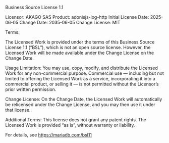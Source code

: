 Business Source License 1.1

Licensor: AKAGO SAS
Product: adonisjs-log-http
Initial License Date: 2025-06-05
Change Date: 2035-06-05
Change License: MIT

Terms:

The Licensed Work is provided under the terms of this Business Source License 1.1 (“BSL”), which is not an open source license. However, the Licensed Work will be made available under the Change License on the Change Date.

Usage Limitation:
You may use, copy, modify, and distribute the Licensed Work for any non-commercial purpose.
Commercial use — including but not limited to offering the Licensed Work as a service, incorporating it into a commercial product, or selling it — is not permitted without the Licensor’s prior written permission.

Change License:
On the Change Date, the Licensed Work will automatically be relicensed under the Change License, and you may then use it under that license.

Additional Terms:
This license does not grant any patent rights.
The Licensed Work is provided “as is”, without warranty or liability.

For details, see https://mariadb.com/bsl11
